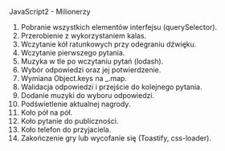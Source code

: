 JavaScript2 - Milionerzy

1. Pobranie wszystkich elementów interfejsu (querySelector).
2. Przerobienie z wykorzystaniem kalas.
3. Wczytanie kół ratunkowych przy odegraniu dźwięku.
4. Wczytanie pierwszego pytania.
5. Muzyka w tle po wczytaniu pytań (lodash).
6. Wybór odpowiedzi oraz jej potwierdzenie.
7. Wymiana Object.keys na _.map.
8. Walidacja odpowiedzi i przejście do kolejnego pytania.
9. Dodanie muzyki do wyboru odpowiedzi.
10. Podświetlenie aktualnej nagrody.
11. Koło pół na pół.
12. Koło pytanie do publiczności.
13. Koło telefon do przyjaciela.
14. Zakończenie gry lub wycofanie się (Toastify, css-loader).

